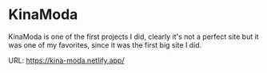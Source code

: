 # KinaModa

KinaModa is one of the first projects I did, clearly it's not a perfect site but it was one of my favorites, since it was the first big site I did.

URL: https://kina-moda.netlify.app/
